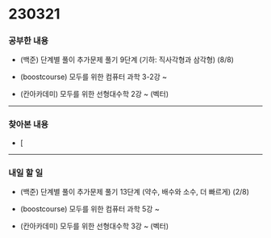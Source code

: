 # 230321

### 공부한 내용

- (백준) 단계별 풀이 추가문제 풀기 9단계 (기하: 직사각형과 삼각형) (8/8)

- (boostcourse) 모두를 위한 컴퓨터 과학 3-2강 ~

- (칸아카데미) 모두를 위한 선형대수학 2강 ~ (벡터)

---

### 찾아본 내용

- [

---

### 내일 할 일

- (백준) 단계별 풀이 추가문제 풀기 13단계 (약수, 배수와 소수, 더 빠르게) (2/8)

- (boostcourse) 모두를 위한 컴퓨터 과학 5강 ~

- (칸아카데미) 모두를 위한 선형대수학 3강 ~ (벡터)
